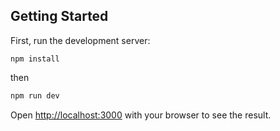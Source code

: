 ## Getting Started

First, run the development server:

```
npm install
```

then

```bash
npm run dev

```

Open [http://localhost:3000](http://localhost:3000) with your browser to see the result.
